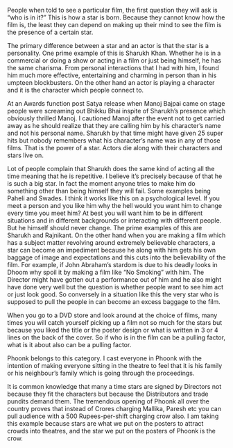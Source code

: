 People when told to see a particular film, the first question they will ask is “who is in it?” This is how a star is born. Because they cannot know how the film is, the least they can depend on making up their mind to see the film is the presence of a certain star.

The primary difference between a star and an actor is that the star is a personality. One prime example of this is Sharukh Khan. Whether he is in a commercial or doing a show or acting in a film or just being himself, he has the same charisma. From personal interactions that I had with him, I found him much more effective, entertaining and charming in person than in his umpteen blockbusters. On the other hand an actor is playing a character and it is the character which people connect to.

At an Awards function post Satya release when Manoj Bajpai came on stage people were screaming out Bhikku Bhai inspite of Sharukh’s presence which obviously thrilled Manoj. I cautioned Manoj after the event not to get carried away as he should realize that they are calling him by his character’s name and not his personal name. Sharukh by that time might have given 25 super hits but nobody remembers what his character’s name was in any of those films. That is the power of a star. Actors die along with their characters and stars live on.

Lot of people complain that Sharukh does the same kind of acting all the time meaning that he is repetitive. I believe it’s precisely because of that he is such a big star. In fact the moment anyone tries to make him do something other than being himself they will fail. Some examples being Paheli and Swades. I think it works like this on a psychological level. If you meet a person and you like him why the hell would you want him to change every time you meet him? At best you will want him to be in different situations and in different backgrounds or interacting with different people. But he himself should never change. The prime examples of this are Sharukh and Rajnikant. On the other hand when you are making a film which has a subject matter revolving around extremely believable characters, a star can become an impediment because he along with him gets his own baggage of image and expectations and this cuts into the believability of the film. For example, if John Abraham’s stardom is due to his deadly looks in Dhoom why spoil it by making a film like “No Smoking” with him. The Director might have gotten out a performance out of him and he also might have done very well but the question is whether people want to see him act or just look good. So conversely in a situation like this the very star who is supposed to pull the people in can become an excess baggage to the film.

When you go to a DVD store and look around at the choice of films, many times you will catch yourself picking up a film not so much for the stars but because you liked the title or the poster design or what is written in 3 or 4 lines on the back of the cover. So if who is in the film can be a pulling factor, what is it about also can be a pulling factor.

Phoonk belongs to this category. I cast everyone in Phoonk with the intention of making everyone sitting in the theatre to feel that it is his family or his neighbour’s family which is going through the proceedings.

It is common knowledge that many a time stars are signed by Directors not because they fit the characters but because the Distributors and trade pundits demand them. The tremendous opening of Phoonk all over the country proves that instead of Crores charging Mallika, Paresh etc you can pull audience with a 500 Rupees-per-shift charging crow also. I am taking this example because stars are what we put on the posters to attract crowds into theatres, and the star we put on the posters of Phoonk is the crow.